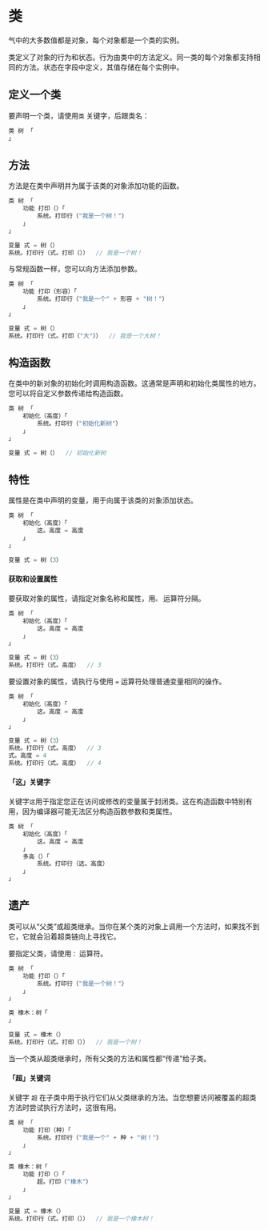 # 类
气中的大多数值都是对象，每个对象都是一个类的实例。

类定义了对象的行为和状态。行为由类中的方法定义。同一类的每个对象都支持相同的方法。状态在字段中定义，其值存储在每个实例中。

## 定义一个类
要声明一个类，请使用```类``` 关键字，后跟类名：
```c
类 树 「
」
```

## 方法
方法是在类中声明并为属于该类的对象添加功能的函数。
```c
类 树 「
    功能 打印（）「
        系统。打印行（"我是一个树！"）
    」
」

变量 式 = 树（）
系统。打印行（式。打印（））  // 我是一个树！
```
与常规函数一样，您可以向方法添加参数。
```c
类 树 「
    功能 打印（形容）「
        系统。打印行（"我是一个" + 形容 + "树！"）
    」
」

变量 式 = 树（）
系统。打印行（式。打印（"大"））  // 我是一个大树！
```

## 构造函数
在类中的新对象的初始化时调用构造函数。这通常是声明和初始化类属性的地方。您可以将自定义参数传递给构造函数。
```c
类 树 「
    初始化（高度）「
        系统。打印行（"初始化新树"）
    」
」

变量 式 = 树（）  // 初始化新树
```

## 特性
属性是在类中声明的变量，用于向属于该类的对象添加状态。
```c
类 树 「
    初始化（高度）「
        这。高度 = 高度
    」
」

变量 式 = 树（3）
```
#### 获取和设置属性
要获取对象的属性，请指定对象名称和属性，用```。``` 运算符分隔。
```c
类 树 「
    初始化（高度）「
        这。高度 = 高度
    」
」

变量 式 = 树（3）
系统。打印行（式。高度）  // 3
```
要设置对象的属性，请执行与使用 ```=``` 运算符处理普通变量相同的操作。
```c
类 树 「
    初始化（高度）「
        这。高度 = 高度
    」
」

变量 式 = 树（3）
系统。打印行（式。高度）  // 3
式。高度 = 4
系统。打印行（式。高度）  // 4
```
#### 「这」关键字
关键字```这```用于指定您正在访问或修改的变量属于封闭类。这在构造函数中特别有用，因为编译器可能无法区分构造函数参数和类属性。
```c
类 树 「
    初始化（高度）「
        这。高度 = 高度
    」
    多高（）「
        系统。打印行（这。高度）
    」
」
```

## 遗产
类可以从“父类”或超类继承。当你在某个类的对象上调用一个方法时，如果找不到它，它就会沿着超类链向上寻找它。

要指定父类，请使用```：``` 运算符。
```c
类 树 「
    功能 打印（）「
        系统。打印行（"我是一个树！"）
    」
」

类 橡木：树「
」

变量 式 = 橡木（）
系统。打印行（式。打印（））  // 我是一个树！
```
当一个类从超类继承时，所有父类的方法和属性都“传递”给子类。
#### 「超」关键词
关键字 ```超``` 在子类中用于执行它们从父类继承的方法。当您想要访问被覆盖的超类方法时尝试执行方法时，这很有用。
```c
类 树 「
    功能 打印（种）「
        系统。打印行（"我是一个" + 种 + "树！"）
    」
」

类 橡木：树「
    功能 打印（）「
        超。打印（"橡木"）
    」
」

变量 式 = 橡木（）
系统。打印行（式。打印（））  // 我是一个橡木树！
```
